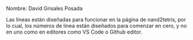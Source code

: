 Nombre: David Grisales Posada

Las líneas están diseñadas para funcionar en la página de nand2tetris, por lo cual, los números de línea están diseñados para comenzar en cero, y no en uno como en editores como VS Code o Github editor.
